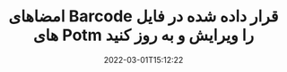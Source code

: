---
############################# Static ############################
layout: "auto-gen-signature"
date: 2022-03-01T15:12:22
draft: false
operation: Update
signaturetype: Barcode
fileformat: Potm
productName: Java
lang: fa
productCode: java
otherformats: pdf doc docx docm dot dotm dotx odt ott rtf xls xlsx xlsm xlsb csv ods ots xltx xltm ppt pptx pps ppsx odp otp potx potm pptm ppsm
breadcrumb: Put Barcode signature on Potm for Java

############################# Head ############################
head_title: "امضاهای Barcode قرار داده شده در فایل های Potm را با Java به روز کنید"
head_description: "از کدهای ساده و آسان برای درک Java برای به روز رسانی امضاهای Barcode در اسناد Potm امضا شده استفاده کنید."

############################# Header ############################
title: "امضاهای Barcode قرار داده شده در فایل های Potm را ویرایش و به روز کنید"
description: "API برای Java قابلیت به روز رسانی امضاهای Barcode در اسناد Potm را فراهم می کند. امضاهای الکترونیکی را در اسناد Potm خود با چند خط کد Java سریع و آسان به روز کنید."
bg_image: "https://cms.admin.containerize.com/templates/aspose/App_Themes/V3/images/bg/header1.png"
bg_overlay: false
button:
    enable: true

############################# SubMenu ############################
submenu:
    enable: true

    left:
        img_alt: "GroupDocs.Signature for Java"
        image: "https://cms.admin.containerize.com/templates/groupdocs/images/product-logos/90x90-noborder/groupdocs-signature-java.png"
        product: "GroupDocs.Signature"
        platform: "Java"



############################# About ############################
about:
    enable: true
    title: "درباره ویژگی‌های API GroupDocs.Signature for Java بیاموزید"
    content: |
        [GroupDocs.Signature for Java](https://products.groupdocs.com/signature/java/) عملکرد API شامل مجموعه وسیعی از ابزارها برای پردازش در قالب‌های اسناد تقاضا با استفاده از امضای الکترونیکی است. طیف گسترده ای از امضاهای الکترونیکی مانند متون، تصاویر، گواهی های دیجیتال، بارکدها، کدهای QR، تمبرها یا ابرداده ها پشتیبانی می شوند. مشتریان می‌توانند امضاهای دیجیتال را در فایل‌های PDF، اسناد MS Word، کتاب‌های کار MS Excel، ارائه‌های MS PowerPoint، فایل‌های Adobe Photoshop و فرمت‌های تصویری مختلف اضافه، حذف، ویرایش، اعتبارسنجی یا جستجو کنند. ویژگی ها و تنظیمات مفید متعددی در دسترس است.
    

############################# Steps ############################
steps:
    enable: true
    title_left: "نحوه تغییر امضاهای Barcode در سند Potm"
    content_left: |
        [GroupDocs.Signature for Java](https://products.groupdocs.com/signature/java/) شامل ویژگی‌های مفیدی مانند به‌روزرسانی امضاهای Barcode قرار گرفته در اسناد Potm است. این امکان تغییر ویژگی های امضا را بدون کد اضافی فراهم می کند.
        
        * برای شروع، شی Signature را ایجاد کنید که به عنوان یک مسیر پارامتر سازنده به سندی که قرار است به روز شود، منتقل می شود.
        * سپس، یک شی امضای خاص را نمونه‌سازی کنید و شناسه و ویژگی‌های آن را که نیاز به تغییر دارند تنظیم کنید.
        * در نهایت، متد Signature's Update را فراخوانی کنید که یک شیء امضای خاص را ارسال می کند.
        * به روز رسانی نتایج را طبق اطلاعیه خود پردازش کنید.

    title_right: "سیستم مورد نیاز"
    content_right: |
        GroupDocs.Signature for Java در تمام سیستم عامل ها و سیستم عامل های اصلی پشتیبانی می شود. لطفا قبل از اجرای کد زیر، از نصب پیش نیازهای زیر بر روی سیستم خود اطمینان حاصل کنید.

        * سیستم عامل: مایکروسافت ویندوز، لینوکس، MacOS
        * محیط های توسعه: NetBeans, Intellij IDEA, Eclipse, etc.
        * Java runtime: J2SE 6.0 and above
        * آخرین نسخه GroupDocs.Signature for Java را از [Maven](https://repository.groupdocs.com/webapp/#/artifacts/browse/tree/General/repo/com/groupdocs/groupdocs-signature) دانلود کنید
         
    code: |
        ```java    
                
        // Set up input Potm file
        String filePath = "input.potm";
        // Set up output file
        String outputFilePath = "output.potm";

        // Instantiate Signature for input file
        Signature signature = new Signature(filePath);

        // Id of signature which is supposed to be updated
        // such Id might be got as a result of search operation
        String id = "07f83369-318b-41ad-a843-732417b912c2";

        // provide signature features to update
        // set up particular signature id
        BarcodeSignature signatureToUpdate = new BarcodeSignature(id);

        // specify signature width
        signatureToUpdate.setWidth(300);
        // specify signature height
        signatureToUpdate.setHeight(50);
        // set left position
        signatureToUpdate.setLeft(80);
        // set top position
        signatureToUpdate.setTop(100);

        // update signature
        Boolean updateResult = signature.update(outputFilePath, signatureToUpdate);

        // process updation result
        if (updateResult)
        {
                System.out.println("Signature was updated successfully!");
        }
        ```

############################# Demos ############################
demos:
    enable: true
    title: "به روز رسانی امضاهای Barcode در صفحات سند - نسخه نمایشی زنده"
    content: |
       اکنون با مراجعه به وب‌سایت [GroupDocs.Signature App](https://products.groupdocs.app/signature/family)، امضاهای الکترونیکی مختلف سند Potm را ویرایش کنید.          

############################# More Formats ############################
more_formats:
    enable: true
    title: "امضاهای مختلف Barcode را از طریق Java به روز کنید"
    content: |
        "ویرایش امضاهای دیجیتال که در قالب های مختلف اسناد قرار می گیرند. به روز رسانی داده های امضا بدون کد اضافی."
    format: 
       
       
back_to_top:
    enable: true
---
